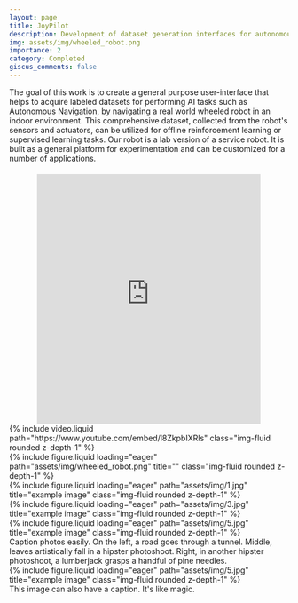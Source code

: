 ```yaml
---
layout: page
title: JoyPilot
description: Development of dataset generation interfaces for autonomous navigation of wheeled robots
img: assets/img/wheeled_robot.png
importance: 2
category: Completed
giscus_comments: false
---
```

The goal of this work is to create a general purpose user-interface that helps to acquire labeled datasets for
performing AI tasks such as Autonomous Navigation, by navigating a real world wheeled robot in an
indoor environment. This comprehensive dataset, collected from the robot's sensors and actuators, can be utilized for offline reinforcement learning or supervised learning tasks. 
Our robot is a lab version of a service robot. It is built as a general platform for
experimentation and can be customized for a number of applications.

<div style="display: flex; justify-content: center; margin-top: 20px;">
    <iframe src="https://www.youtube.com/embed/l8ZkpbIXRls" style="width: 80%; height: 450px; max-width: 100%;" frameborder="0" allowfullscreen></iframe>
</div>


<div class="row justify-content-sm-center">
    <div class="col-sm-12 mt-3 mt-md-0">
        {% include video.liquid path="https://www.youtube.com/embed/l8ZkpbIXRls" class="img-fluid rounded z-depth-1" %}
    </div>
</div>
<div class="row">
    <div class="col-sm-4 mt-3 mt-md-0">
        {% include figure.liquid loading="eager" path="assets/img/wheeled_robot.png" title="" class="img-fluid rounded z-depth-1" %}
    </div>
</div>


<div class="row">
    <div class="col-sm mt-3 mt-md-0">
        {% include figure.liquid loading="eager" path="assets/img/1.jpg" title="example image" class="img-fluid rounded z-depth-1" %}
    </div>
    <div class="col-sm mt-3 mt-md-0">
        {% include figure.liquid loading="eager" path="assets/img/3.jpg" title="example image" class="img-fluid rounded z-depth-1" %}
    </div>
    <div class="col-sm mt-3 mt-md-0">
        {% include figure.liquid loading="eager" path="assets/img/5.jpg" title="example image" class="img-fluid rounded z-depth-1" %}
    </div>
</div>
<div class="caption">
    Caption photos easily. On the left, a road goes through a tunnel. Middle, leaves artistically fall in a hipster photoshoot. Right, in another hipster photoshoot, a lumberjack grasps a handful of pine needles.
</div>
<div class="row">
    <div class="col-sm mt-3 mt-md-0">
        {% include figure.liquid loading="eager" path="assets/img/5.jpg" title="example image" class="img-fluid rounded z-depth-1" %}
    </div>
</div>
<div class="caption">
    This image can also have a caption. It's like magic.
</div>


